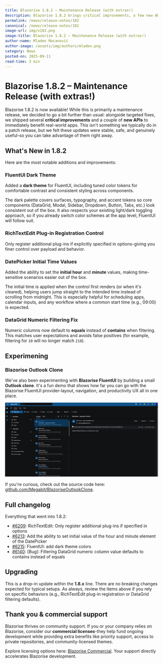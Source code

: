 ```yaml
---
title: Blazorise 1.8.2 – Maintenance Release (with extras!)
description: Blazorise 1.8.2 brings critical improvements, a few new APIs, and a brand-new FluentUI dark theme-along with focused fixes that improve reliability for developers using Blazorise.
permalink: /news/release-notes/182
canonical: /news/release-notes/182
image-url: img/v182.png
image-title: Blazorise 1.8.2 – Maintenance Release (with extras!)
author-name: Mladen Macanović
author-image: /assets/img/authors/mladen.png
category: News
posted-on: 2025-09-11
read-time: 3 min
---
```


# Blazorise 1.8.2 – Maintenance Release (with extras!)

Blazorise 1.8.2 is now available! While this is primarily a maintenance release, we decided to go a bit further than usual: alongside targeted fixes, we shipped several **critical improvements** and a couple of **new APIs** to immediately benefit real-world apps. This isn't something we typically do in a patch release, but we felt these updates were stable, safe, and genuinely useful-so you can take advantage of them right away.

## What's New in 1.8.2

Here are the most notable additions and improvements:

### FluentUI Dark Theme

Added a **dark theme** for FluentUI, including tuned color tokens for comfortable contrast and consistent styling across components.

The dark palette covers surfaces, typography, and accent tokens so core components (DataGrid, Modal, Sidebar, Dropdown, Button, Tabs, etc.) look consistent out of the box. It also respects your existing light/dark toggling approach, so if you already switch color schemes at the app level, FluentUI will follow suit.

### RichTextEdit Plug-in Registration Control

Only register additional plug-ins if explicitly specified in options-giving you finer control over payload and behavior.

### DatePicker Initial Time Values

Added the ability to set the **initial hour** and **minute** values, making time-sensitive scenarios easier out of the box.

The initial time is applied when the control first renders (or when it's cleared), helping users jump straight to the intended time instead of scrolling from midnight. This is especially helpful for scheduling apps, calendar inputs, and any workflow where a common start time (e.g., 09:00) is expected.

### DataGrid Numeric Filtering Fix

Numeric columns now default to **equals** instead of **contains** when filtering. This matches user expectations and avoids false positives (for example, filtering for `10` will no longer match `210`).

## Experimening

### Blazorise Outlook Clone

We've also been experimenting with **Blazorise FluentUI** by building a small **Outlook clone**. It's a fun demo that shows how far you can go with the Blazorise FluentUI provider-layout, navigation, and productivity UX all in one place.

![BlazoriseOutlookClone](img/outlook-clone.png)

If you're curious, check out the source code here: [github.com/Megabit/BlazoriseOutlookClone](https://github.com/Megabit/BlazoriseOutlookClone).

## Full changelog

Everything that went into 1.8.2:

- [#6209](https://github.com/Megabit/Blazorise/pull/6209): RichTextEdit: Only register additional plug-ins if specified in options
- [#6213](https://github.com/Megabit/Blazorise/issues/6213): Add the ability to set initial value of the hour and minute element of the DatePicker
- [#6215](https://github.com/Megabit/Blazorise/pull/6215): FluentUI: add dark theme colors
- [#6140](https://github.com/Megabit/Blazorise/issues/6140): [Bug]: Filtering DataGrid numeric column value defaults to contains instead of equals

## Upgrading

This is a drop-in update within the **1.8.x** line. There are no breaking changes expected for typical setups. As always, review the items above if you rely on specific behaviors (e.g., RichTextEdit plug-in registration or DataGrid filtering defaults).

## Thank you & commercial support

Blazorise thrives on community support. If you or your company relies on Blazorise, consider our **commercial licenses**-they help fund ongoing development while providing extra benefits like priority support, access to private repositories, and community-licensed themes.

Explore licensing options here: [Blazorise Commercial](https://blazorise.com/commercial). Your support directly accelerates Blazorise development.

